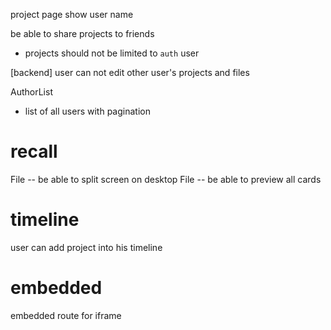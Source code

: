 project page show user name

be able to share projects to friends

- projects should not be limited to `auth` user

[backend] user can not edit other user's projects and files

AuthorList

- list of all users with pagination

# recall

File -- be able to split screen on desktop
File -- be able to preview all cards

# timeline

user can add project into his timeline

# embedded

embedded route for iframe
